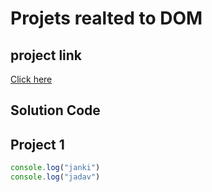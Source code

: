 # Projets realted to DOM

## project link
[Click here](https://stackblitz.com/edit/stackblitz-starters-3bqvfuxp?file=index.html)

## Solution Code

## Project 1

```javascript
console.log("janki")
console.log("jadav")
```

